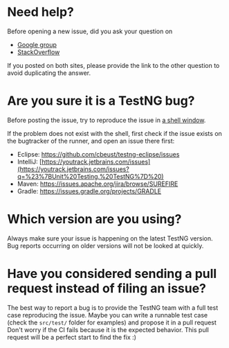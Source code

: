 # Need help? 
Before opening a new issue, did you ask your question on
* [Google group](http://groups.google.com/group/testng-users)
* [StackOverflow](http://stackoverflow.com/questions/tagged/testng)

If you posted on both sites, please provide the link to the other question to avoid duplicating the answer.

# Are you sure it is a TestNG bug?
Before posting the issue, try to reproduce the issue in [a shell window](http://testng.org/doc/documentation-main.html#running-testng).

If the problem does not exist with the shell, first check if the issue exists on the bugtracker of the runner, and open an issue there first:
* Eclipse: https://github.com/cbeust/testng-eclipse/issues
* IntelliJ: [https://youtrack.jetbrains.com/issues](https://youtrack.jetbrains.com/issues?q=%23%7BUnit%20Testing.%20TestNG%7D%20)
* Maven: https://issues.apache.org/jira/browse/SUREFIRE
* Gradle: https://issues.gradle.org/projects/GRADLE

# Which version are you using?
Always make sure your issue is happening on the latest TestNG version. Bug reports occurring on older versions will not be looked at quickly.

# Have you considered sending a pull request instead of filing an issue?
The best way to report a bug is to provide the TestNG team with a full test case reproducing the issue.
Maybe you can write a runnable test case (check the `src/test/` folder for examples) and propose it in a pull request 
Don't worry if the CI fails because it is the expected behavior.
This pull request will be a perfect start to find the fix :)